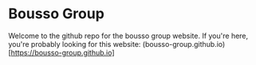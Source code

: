 # Bousso Group

Welcome to the github repo for the bousso group website. If you're here, you're probably looking for this website: (bousso-group.github.io)[https://bousso-group.github.io]
